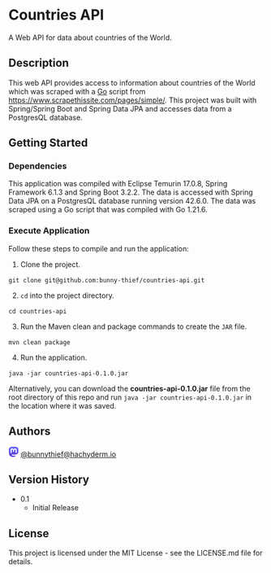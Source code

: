 # Countries API

A Web API for data about countries of the World.

## Description

This web API provides access to information about countries of the World which was scraped with a [Go](https://github.com/bunny-thief/go-country-scraper "Go Country Scraper") script from https://www.scrapethissite.com/pages/simple/. This project was built with Spring/Spring Boot and Spring Data JPA and accesses data from a PostgresQL database. 

## Getting Started

### Dependencies

This application was compiled with Eclipse Temurin 17.0.8, Spring Framework 6.1.3 and Spring Boot 3.2.2. The data is accessed with Spring Data JPA on a PostgresQL database running version 42.6.0. The data was scraped using a Go script that was compiled with Go 1.21.6.

### Execute Application

Follow these steps to compile and run the application:
1. Clone the project.

```agsl
git clone git@github.com:bunny-thief/countries-api.git
```
2. `cd` into the project directory.

```agsl
cd countries-api
```
3. Run the Maven clean and package commands to create the `JAR` file.

```agsl
mvn clean package
```

4. Run the application.

```agsl
java -jar countries-api-0.1.0.jar
```
Alternatively, you can download the **countries-api-0.1.0.jar** file from the root directory of this repo and run `java -jar countries-api-0.1.0.jar` in the location where it was saved.

## Authors

![](Mastodon_logo.png) [@bunnythief@hachyderm.io](https://hachyderm.io/@bunnythief)

## Version History

* 0.1
    * Initial Release

## License

This project is licensed under the MIT License - see the LICENSE.md file for details.